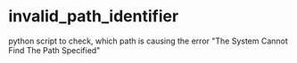 # invalid_path_identifier
python script to check, which path is causing the error "The System Cannot Find The Path Specified"
